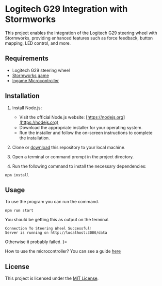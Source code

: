 # Logitech G29 Integration with Stormworks

This project enables the integration of the Logitech G29 steering wheel with Stormworks, providing enhanced features such as force feedback, button mapping, LED control, and more.

## Requirements

- Logitech G29 steering wheel
- [Stormworks game](https://store.steampowered.com/app/573090/)
- [Ingame Microcontroller](https://steamcommunity.com/sharedfiles/filedetails/?id=2997567880)

## Installation

1. Install Node.js:
   - Visit the official Node.js website: [https://nodejs.org](https://nodejs.org)
   - Download the appropriate installer for your operating system.
   - Run the installer and follow the on-screen instructions to complete the installation.

2. Clone or [download](https://github.com/kennu290/Stormworks-Logitech-G29-Integration/archive/refs/heads/main.zip) this repository to your local machine.
3. Open a terminal or command prompt in the project directory.
4. Run the following command to install the necessary dependencies:

```
npm install
```


## Usage

To use the program you can run the command.

```
npm run start
```

You should be getting this as output on the terminal.

```
Connection To Steering Wheel Successful!
Server is running on http://localhost:3000/data
```
Otherwise it probably failed. )=

How to use the microcontroller? You can see a guide [here](https://github.com/kennu290/Stormworks-Logitech-G29-Integration/blob/main/microcontroller-guide.md)

## License

This project is licensed under the [MIT License](LICENSE).

